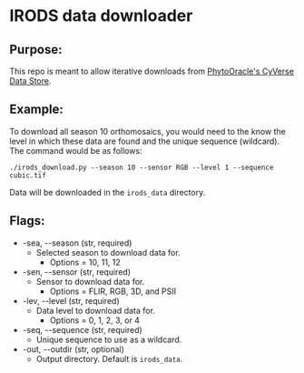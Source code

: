 # IRODS data downloader

## Purpose:
This repo is meant to allow iterative downloads from [PhytoOracle's CyVerse Data Store](https://de.cyverse.org/data/ds/iplant/home/shared/phytooracle?selectedOrder=asc&selectedOrderBy=name&selectedPage=0&selectedRowsPerPage=100).

## Example: 
To download all season 10 orthomosaics, you would need to the know the level in which these data are found and the unique sequence (wildcard). The command would be as follows: 
```
./irods_download.py --season 10 --sensor RGB --level 1 --sequence cubic.tif
```
Data will be downloaded in the ```irods_data``` directory.

## Flags: 
* -sea, --season (str, required)
    * Selected season to download data for.
        * Options = 10, 11, 12
* -sen, --sensor (str, required)
    * Sensor to download data for.
        * Options = FLIR, RGB, 3D, and PSII 
*  -lev, --level (str, required)
    * Data level to download data for. 
        * Options = 0, 1, 2, 3, or 4 
* -seq, --sequence (str, required)
    * Unique sequence to use as a wildcard. 
* -out, --outdir (str, optional)
    * Output directory. Default is ```irods_data```.
